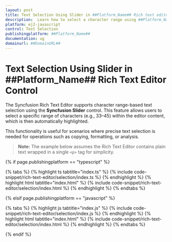 ```yaml
---
layout: post
title: Text Selection Using Slider in ##Platform_Name## Rich text editor control | Syncfusion
description:  Learn how to select a character range using ##Platform_Name## Rich text editor control of Syncfusion Essential JS 2 and more.
platform: ej2-javascript
control: Text Selection
publishingplatform: ##Platform_Name##
documentation: ug
domainurl: ##DomainURL##
---
```



# Text Selection Using Slider in ##Platform_Name## Rich Text Editor Control

The Syncfusion Rich Text Editor supports character range-based text selection using the **Syncfusion Slider** control. This feature allows users to select a specific range of characters (e.g., 33–45) within the editor content, which is then automatically highlighted.

This functionality is useful for scenarios where precise text selection is needed for operations such as copying, formatting, or analysis.

> **Note:** The example below assumes the Rich Text Editor contains plain text wrapped in a single `<p>` tag for simplicity.

{% if page.publishingplatform == "typescript" %}

{% tabs %}
{% highlight ts tabtitle="index.ts" %}
{% include code-snippet/rich-text-editor/selection/index.ts %}
{% endhighlight %}
{% highlight html tabtitle="index.html" %}
{% include code-snippet/rich-text-editor/selection/index.html %}
{% endhighlight %}
{% endtabs %}

{% elsif page.publishingplatform == "javascript" %}

{% tabs %}
{% highlight js tabtitle="index.js" %}
{% include code-snippet/rich-text-editor/selection/index.js %}
{% endhighlight %}
{% highlight html tabtitle="index.html" %}
{% include code-snippet/rich-text-editor/selection/index.html %}
{% endhighlight %}
{% endtabs %}

{% endif %}

